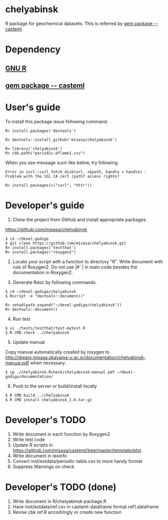 # chelyabinsk
R package for geochemical datasets.  This is referred by [gem package -- casteml](https://github.com/misasa/casteml "follow instruction").

# Dependency

## [GNU R](https://www.r-project.org/ "follow instruction")
## [gem package -- casteml](https://github.com/misasa/casteml "follow instruction")

# User's guide

To install this package issue following command.

    R> install.packages('devtools')

    R> devtools::install_github('misasa/chelyabinsk')

    R> library('chelyabinsk')
    R> cbk.path("periodic-dflame1.csv")

When you see message such like below, try following.

    Error in curl::curl_fetch_disk(url, x$path, handle = handle) :   Problem with the SSL CA cert (path? access rights?

    R> install.packages(c("curl", "httr"))


# Developer's guide

1. Clone the project from GitHub and install appropriate packages.

  https://github.com/misasa/chelyabinsk

```
$ cd ~/devel-godigo
$ git clone https://github.com/misasa/chelyabinsk.git
R> install.packages('testthat')
R> install.packages("roxygen2")
```

2. Locate your script with a function to directory "R".  Write
   document with rule of Roxygen2.  Do not use |#' | in main code
   besides the documentation in Roxygen2.

3. Generate Rdoc by following commands.

```
$ cd ~/devel-godigo/chelyabinsk
$ Rscript -e "devtools::document()"
```

```
R> setwd(path.expand("~/devel-godigo/chelyabinsk"))
R> devtools::document()
```

4. Run test

```
$ vi ./tests/testthat/test-mytest.R
$ R CMD check ../chelyabinsk
```

5. Update manual

Copy manual automatically created by roxygen to
http://dream.misasa.okayama-u.ac.jp/documentation/chelyabinsk-manual.pdf
when necessary.

```
$ cp ./chelyabinsk.Rcheck/chelyabinsk-manual.pdf ~/devel-godigo/documentation/
```


6. Push to the server or build/install locally

```
$ R CMD build ../chelyabinsk
$ R CMD install chelyabinsk_1.0.tar.gz
```

# Developer's TODO

1. Write document in each function by Roxygen2
2. Write test code
3. Update R scripts in https://github.com/misasa/casteml/tree/master/template/plot
4. Write document in texinfo
5. Convert inst/extdata/periodic-table.csv to more handy format
6. Suppress Warnings on check

# Developer's TODO (done)
1. Write document in R/chelyabinsk-package.R
2. Have inst/extdata/ref.csv in casteml-dataframe format ref1.dataframe
3. Revise cbk.ref.R accodringly or create new function
